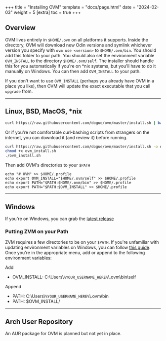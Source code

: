 +++
title = "Installing OVM"
template = "docs/page.html"
date = "2024-02-03"
weight = 5
[extra]
toc = true
+++

## Overview

OVM lives entirely in `$HOME/.ovm` on all platforms it supports. Inside the directory, OVM will download new Odin versions and symlink whichever version you specify with `ovm use <version>` to `$HOME/.ovm/bin`. You should add this folder to your path. You should also set the environment variable `OVM_INSTALL` to the directory `$HOME/.ovm/self`. The installer should handle this for you automatically if you're on *nix systems, but you'll have to do it manually on Windows. You can then add `OVM_INSTALL` to your path.

If you don't want to use `OVM_INSTALL` (perhaps you already have OVM in a place you like), then OVM will update the exact executable that you call `upgrade` from. 

---

## Linux, BSD, MacOS, *nix

```sh
curl https://raw.githubusercontent.com/dogue/ovm/master/install.sh | bash
```

Or if you're not comfortable curl-bashing scripts from strangers on the internet, you can download it (and review it) before running.

```sh
curl https://raw.githubusercontent.com/dogue/ovm/master/install.sh -o ovm_install.sh
chmod +x ovm_install.sh
./ovm_install.sh
```

Then add OVM's directories to your `$PATH`

```
echo "# OVM" >> $HOME/.profile
echo export OVM_INSTALL="$HOME/.ovm/self" >> $HOME/.profile
echo export PATH="$PATH:$HOME/.ovm/bin" >> $HOME/.profile
echo export PATH="$PATH:$OVM_INSTALL" >> $HOME/.profile
```

---

## Windows

If you're on Windows, you can grab the [latest release](https://github.com/dogue/ovm/releases/latest)

### Putting ZVM on your Path

ZVM requires a few directories to be on your `$PATH`. If you're unfamiliar with updating environment variables on Windows, you can follow [this guide](https://www.computerhope.com/issues/ch000549.htm). Once you're in the appropriate menu, add or append to the following environment variables:

Add
* OVM_INSTALL: C:\Users\\`%YOUR_USERNAME_HERE%`\\.ovm\bin\self

Append
* PATH: C:\Users\\`%YOUR_USERNAME_HERE%`\\.ovm\bin
* PATH: $OVM_INSTALL/

---

## Arch User Repository

An AUR package for OVM is planned but not yet in place.
